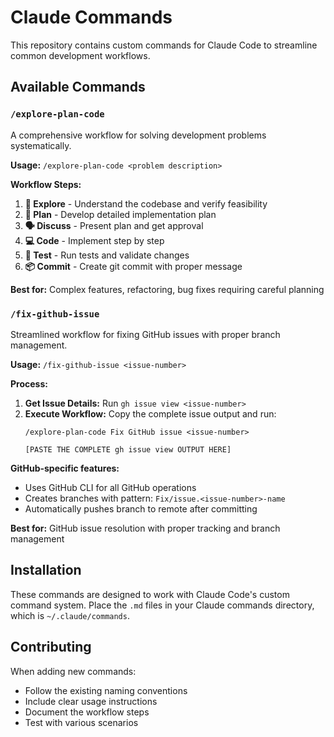 # Claude Commands

This repository contains custom commands for Claude Code to streamline common development workflows.

## Available Commands

### `/explore-plan-code`
A comprehensive workflow for solving development problems systematically.

**Usage:** `/explore-plan-code <problem description>`

**Workflow Steps:**
1. **🧠 Explore** - Understand the codebase and verify feasibility
2. **🧭 Plan** - Develop detailed implementation plan
3. **🗣️ Discuss** - Present plan and get approval
4. **💻 Code** - Implement step by step
5. **🧪 Test** - Run tests and validate changes
6. **📦 Commit** - Create git commit with proper message

**Best for:** Complex features, refactoring, bug fixes requiring careful planning

### `/fix-github-issue`
Streamlined workflow for fixing GitHub issues with proper branch management.

**Usage:** `/fix-github-issue <issue-number>`

**Process:**
1. **Get Issue Details:** Run `gh issue view <issue-number>`
2. **Execute Workflow:** Copy the complete issue output and run:
   ```
   /explore-plan-code Fix GitHub issue <issue-number>
   
   [PASTE THE COMPLETE gh issue view OUTPUT HERE]
   ```

**GitHub-specific features:**
- Uses GitHub CLI for all GitHub operations
- Creates branches with pattern: `Fix/issue.<issue-number>-name`
- Automatically pushes branch to remote after committing

**Best for:** GitHub issue resolution with proper tracking and branch management

## Installation

These commands are designed to work with Claude Code's custom command system. Place the `.md` files in your Claude commands directory, which is `~/.claude/commands`.

## Contributing

When adding new commands:
- Follow the existing naming conventions
- Include clear usage instructions
- Document the workflow steps
- Test with various scenarios
